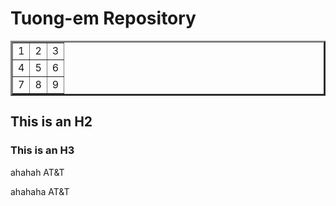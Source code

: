 # Tuong-em Repository #

<table border="3">
    <tr>
        <td>1</td>
		<td>2</td>
		<td>3</td>
    </tr>
	<tr>
        <td>4</td>
		<td>5</td>
		<td>6</td>
    </tr>
	<tr>
        <td>7</td>
		<td>8</td>
		<td>9</td>
    </tr>
</table>

## This is an H2 ##

### This is an H3 ######



ahahah AT&T


ahahaha AT&amp;T